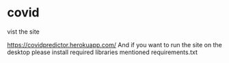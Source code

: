 # covid
vist the site
 
https://covidpredictor.herokuapp.com/
And if you want to run the site on the desktop please install required libraries mentioned requirements.txt
